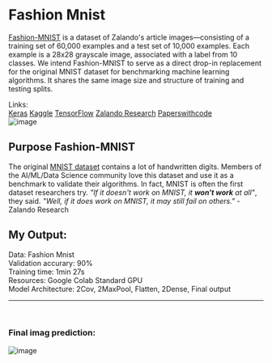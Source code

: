 # **Fashion Mnist**
[Fashion-MNIST](https://github.com/zalandoresearch/fashion-mnist) is a dataset of Zalando's article images—consisting of a training set of 60,000 examples and a test set of 10,000 examples. Each example is a 28x28 grayscale image, associated with a label from 10 classes. We intend Fashion-MNIST to serve as a direct drop-in replacement for the original MNIST dataset for benchmarking machine learning algorithms. It shares the same image size and structure of training and testing splits.

Links: <br/>
[Keras](https://keras.io/api/datasets/fashion_mnist/) 
[Kaggle](https://www.kaggle.com/datasets/zalando-research/fashionmnist)
[TensorFlow](https://www.tensorflow.org/datasets/catalog/fashion_mnist)
[Zalando Research](https://github.com/zalandoresearch/fashion-mnist)
[Paperswithcode](https://paperswithcode.com/dataset/fashion-mnist)<br>
![image](https://user-images.githubusercontent.com/63104472/233624875-0fffb229-cd57-4205-a989-b66b5299a84d.png)


## Purpose Fashion-MNIST

The original [MNIST dataset](http://yann.lecun.com/exdb/mnist/) contains a lot of handwritten digits. Members of the AI/ML/Data Science community love this dataset and use it as a benchmark to validate their algorithms. In fact, MNIST is often the first dataset researchers try. *"If it doesn't work on MNIST, it **won't work** at all"*, they said. *"Well, if it does work on MNIST, it may still fail on others."* 
                                                                         - Zalando Research
                                                                         
## My Output: <br>
Data: Fashion Mnist <br>
Validation accurary: 90% <br>
Training time: 1min 27s <br>
Resources: Google Colab Standard GPU <br>
Model Architecture: 2Cov, 2MaxPool, Flatten, 2Dense, Final output 
<br><hr><br>
### Final imag prediction:
![image](https://user-images.githubusercontent.com/63104472/233623513-2e147f6d-4b41-4c28-ac76-fe91fd61822a.png)
